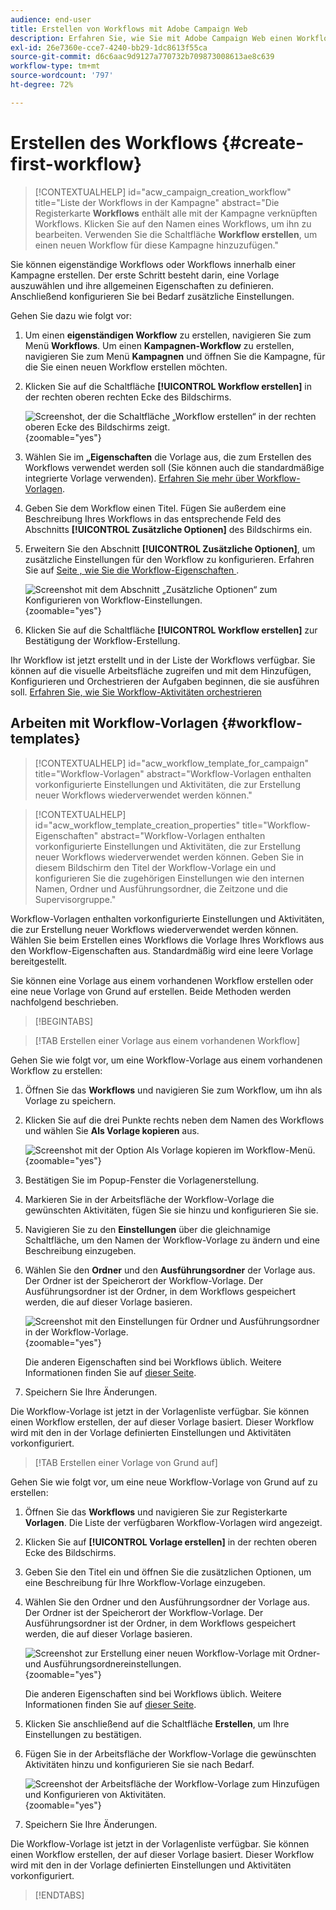 ```yaml
---
audience: end-user
title: Erstellen von Workflows mit Adobe Campaign Web
description: Erfahren Sie, wie Sie mit Adobe Campaign Web einen Workflow erstellen
exl-id: 26e7360e-cce7-4240-bb29-1dc8613f55ca
source-git-commit: d6c6aac9d9127a770732b709873008613ae8c639
workflow-type: tm+mt
source-wordcount: '797'
ht-degree: 72%

---
```


# Erstellen des Workflows {#create-first-workflow}

>[!CONTEXTUALHELP]
>id="acw_campaign_creation_workflow"
>title="Liste der Workflows in der Kampagne"
>abstract="Die Registerkarte **Workflows** enthält alle mit der Kampagne verknüpften Workflows. Klicken Sie auf den Namen eines Workflows, um ihn zu bearbeiten. Verwenden Sie die Schaltfläche **Workflow erstellen**, um einen neuen Workflow für diese Kampagne hinzuzufügen."

Sie können eigenständige Workflows oder Workflows innerhalb einer Kampagne erstellen. Der erste Schritt besteht darin, eine Vorlage auszuwählen und ihre allgemeinen Eigenschaften zu definieren. Anschließend konfigurieren Sie bei Bedarf zusätzliche Einstellungen.

Gehen Sie dazu wie folgt vor:

1. Um einen **eigenständigen Workflow** zu erstellen, navigieren Sie zum Menü **Workflows**. Um einen **Kampagnen-Workflow** zu erstellen, navigieren Sie zum Menü **Kampagnen** und öffnen Sie die Kampagne, für die Sie einen neuen Workflow erstellen möchten.

1. Klicken Sie auf die Schaltfläche **[!UICONTROL Workflow erstellen]** in der rechten oberen rechten Ecke des Bildschirms.

   ![Screenshot, der die Schaltfläche „Workflow erstellen“ in der rechten oberen Ecke des Bildschirms zeigt.](assets/workflow-create.png){zoomable="yes"}

1. Wählen Sie im **„Eigenschaften** die Vorlage aus, die zum Erstellen des Workflows verwendet werden soll (Sie können auch die standardmäßige integrierte Vorlage verwenden). [Erfahren Sie mehr über Workflow-Vorlagen](#workflow-templates).

1. Geben Sie dem Workflow einen Titel. Fügen Sie außerdem eine Beschreibung Ihres Workflows in das entsprechende Feld des Abschnitts **[!UICONTROL Zusätzliche Optionen]** des Bildschirms ein.

1. Erweitern Sie den Abschnitt **[!UICONTROL Zusätzliche Optionen]**, um zusätzliche Einstellungen für den Workflow zu konfigurieren. Erfahren Sie auf [ Seite , wie Sie die Workflow-Eigenschaften ](workflow-settings.md#properties).

   ![Screenshot mit dem Abschnitt „Zusätzliche Optionen“ zum Konfigurieren von Workflow-Einstellungen.](assets/workflow-additional-options.png){zoomable="yes"}

1. Klicken Sie auf die Schaltfläche **[!UICONTROL Workflow erstellen]** zur Bestätigung der Workflow-Erstellung.

Ihr Workflow ist jetzt erstellt und in der Liste der Workflows verfügbar. Sie können auf die visuelle Arbeitsfläche zugreifen und mit dem Hinzufügen, Konfigurieren und Orchestrieren der Aufgaben beginnen, die sie ausführen soll. [Erfahren Sie, wie Sie Workflow-Aktivitäten orchestrieren](orchestrate-activities.md)

## Arbeiten mit Workflow-Vorlagen {#workflow-templates}

>[!CONTEXTUALHELP]
>id="acw_workflow_template_for_campaign"
>title="Workflow-Vorlagen"
>abstract="Workflow-Vorlagen enthalten vorkonfigurierte Einstellungen und Aktivitäten, die zur Erstellung neuer Workflows wiederverwendet werden können."

>[!CONTEXTUALHELP]
>id="acw_workflow_template_creation_properties"
>title="Workflow-Eigenschaften"
>abstract="Workflow-Vorlagen enthalten vorkonfigurierte Einstellungen und Aktivitäten, die zur Erstellung neuer Workflows wiederverwendet werden können. Geben Sie in diesem Bildschirm den Titel der Workflow-Vorlage ein und konfigurieren Sie die zugehörigen Einstellungen wie den internen Namen, Ordner und Ausführungsordner, die Zeitzone und die Supervisorgruppe."

Workflow-Vorlagen enthalten vorkonfigurierte Einstellungen und Aktivitäten, die zur Erstellung neuer Workflows wiederverwendet werden können. Wählen Sie beim Erstellen eines Workflows die Vorlage Ihres Workflows aus den Workflow-Eigenschaften aus. Standardmäßig wird eine leere Vorlage bereitgestellt.

Sie können eine Vorlage aus einem vorhandenen Workflow erstellen oder eine neue Vorlage von Grund auf erstellen. Beide Methoden werden nachfolgend beschrieben.

>[!BEGINTABS]

>[!TAB Erstellen einer Vorlage aus einem vorhandenen Workflow]

Gehen Sie wie folgt vor, um eine Workflow-Vorlage aus einem vorhandenen Workflow zu erstellen:

1. Öffnen Sie das **Workflows** und navigieren Sie zum Workflow, um ihn als Vorlage zu speichern.
1. Klicken Sie auf die drei Punkte rechts neben dem Namen des Workflows und wählen Sie **Als Vorlage kopieren** aus.

   ![Screenshot mit der Option Als Vorlage kopieren im Workflow-Menü.](assets/wf-copy-as-template.png){zoomable="yes"}

1. Bestätigen Sie im Popup-Fenster die Vorlagenerstellung.
1. Markieren Sie in der Arbeitsfläche der Workflow-Vorlage die gewünschten Aktivitäten, fügen Sie sie hinzu und konfigurieren Sie sie.
1. Navigieren Sie zu den **Einstellungen** über die gleichnamige Schaltfläche, um den Namen der Workflow-Vorlage zu ändern und eine Beschreibung einzugeben.
1. Wählen Sie den **Ordner** und den **Ausführungsordner** der Vorlage aus. Der Ordner ist der Speicherort der Workflow-Vorlage. Der Ausführungsordner ist der Ordner, in dem Workflows gespeichert werden, die auf dieser Vorlage basieren.

   ![Screenshot mit den Einstellungen für Ordner und Ausführungsordner in der Workflow-Vorlage.](assets/wf-settings-template.png){zoomable="yes"}

   Die anderen Eigenschaften sind bei Workflows üblich. Weitere Informationen finden Sie auf [dieser Seite](workflow-settings.md#properties).

1. Speichern Sie Ihre Änderungen.

Die Workflow-Vorlage ist jetzt in der Vorlagenliste verfügbar. Sie können einen Workflow erstellen, der auf dieser Vorlage basiert. Dieser Workflow wird mit den in der Vorlage definierten Einstellungen und Aktivitäten vorkonfiguriert.

>[!TAB Erstellen einer Vorlage von Grund auf]

Gehen Sie wie folgt vor, um eine neue Workflow-Vorlage von Grund auf zu erstellen:

1. Öffnen Sie das **Workflows** und navigieren Sie zur Registerkarte **Vorlagen**. Die Liste der verfügbaren Workflow-Vorlagen wird angezeigt.
1. Klicken Sie auf **[!UICONTROL Vorlage erstellen]** in der rechten oberen Ecke des Bildschirms.
1. Geben Sie den Titel ein und öffnen Sie die zusätzlichen Optionen, um eine Beschreibung für Ihre Workflow-Vorlage einzugeben.
1. Wählen Sie den Ordner und den Ausführungsordner der Vorlage aus. Der Ordner ist der Speicherort der Workflow-Vorlage. Der Ausführungsordner ist der Ordner, in dem Workflows gespeichert werden, die auf dieser Vorlage basieren.

   ![Screenshot zur Erstellung einer neuen Workflow-Vorlage mit Ordner- und Ausführungsordnereinstellungen.](assets/new-wf-template.png){zoomable="yes"}

   Die anderen Eigenschaften sind bei Workflows üblich. Weitere Informationen finden Sie auf [dieser Seite](workflow-settings.md#properties).

1. Klicken Sie anschließend auf die Schaltfläche **Erstellen**, um Ihre Einstellungen zu bestätigen.
1. Fügen Sie in der Arbeitsfläche der Workflow-Vorlage die gewünschten Aktivitäten hinzu und konfigurieren Sie sie nach Bedarf.

   ![Screenshot der Arbeitsfläche der Workflow-Vorlage zum Hinzufügen und Konfigurieren von Aktivitäten.](assets/wf-template-activities.png){zoomable="yes"}

1. Speichern Sie Ihre Änderungen.

Die Workflow-Vorlage ist jetzt in der Vorlagenliste verfügbar. Sie können einen Workflow erstellen, der auf dieser Vorlage basiert. Dieser Workflow wird mit den in der Vorlage definierten Einstellungen und Aktivitäten vorkonfiguriert.

>[!ENDTABS]